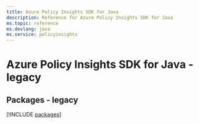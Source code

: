 ```yaml
---
title: Azure Policy Insights SDK for Java
description: Reference for Azure Policy Insights SDK for Java
ms.topic: reference
ms.devlang: java
ms.service: policyinsights
---
```

# Azure Policy Insights SDK for Java - legacy
## Packages - legacy
[!INCLUDE [packages](policy-insights-index.md)]

